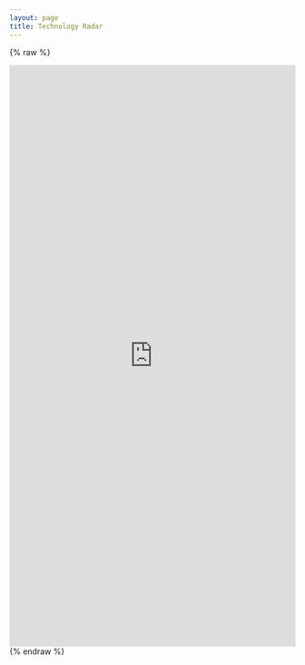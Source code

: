 ```yaml
---
layout: page
title: Technology Radar
---
```


{% raw %}
<iframe frameborder="no" border="0" marginwidth="0" marginheight="0" width="100%" height="1024px" src="https://radar.thoughtworks.com/?sheetId=https%3A%2F%2Fdocs.google.com%2Fspreadsheets%2Fd%2F1mf_8yGi_wsYGADhTI1dafgRFplunA2URxmkNXOjwLuI%2Fedit%23gid%3D0"></iframe>
{% endraw %}
